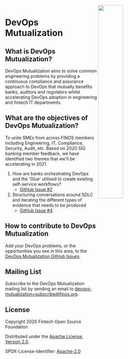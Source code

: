 <img align="right" width="40%" src="https://www.finos.org/hubfs/FINOS/finos-logo/FINOS_Icon_Wordmark_Name_RGB_horizontal.png">

# DevOps Mutualization

## What is DevOps Mutualization?
DevOps Mutualization aims to solve common engineering problems by providing a continuous compliance and assurance approach to DevOps that mutually benefits banks, auditors and regulators whilst accelerating DevOps adoption in engineering and fintech IT departments.

## What are the objectives of DevOps Mutualization?
To unite SMEs from across FINOS members including Engineering, IT, Compliance, Security, Audit, etc. Based on 2020 SIG banking member feedback, we have identified two themes that we'll be accelerating in 2021.  

1. How are banks orchestrating DevOps and the 'Glue' utilised to create existing self-service workflows?
    - [GitHub Issue #2](https://github.com/finos/devops-mutualization/issues/2)
2. Structuring conversations around SDLC and iterating the different types of evidence that needs to be produced
    - [GitHub Issue #4](https://github.com/finos/devops-mutualization/issues/4) 

## How to contribute to DevOps Mutualization 
Add your DevOps problems, or the opportunities you see in this area, to the [DevOps Mutualization GitHub Issues](https://github.com/finos-labs/devops-mutualization/issues). 

## Mailing List
Subscribe to the DevOps Mutualization mailing list by sending an email to devops-mutualization+subscribe@finos.org.

## License
Copyright 2020 Fintech Open Source Foundation

Distributed under the [Apache License, Version 2.0](http://www.apache.org/licenses/LICENSE-2.0).

SPDX-License-Identifier: [Apache-2.0](https://spdx.org/licenses/Apache-2.0)
